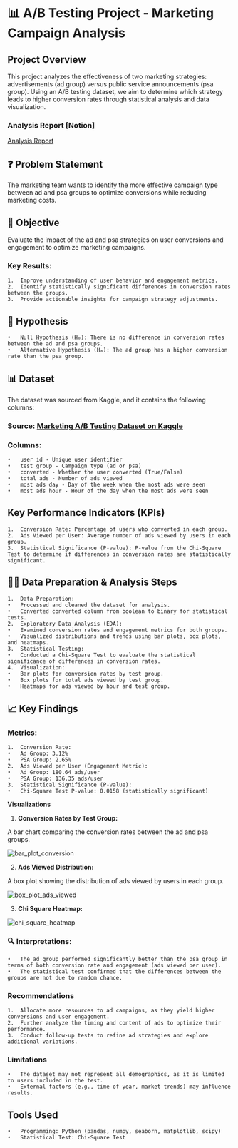 # 📊 A/B Testing Project - Marketing Campaign Analysis

## Project Overview

This project analyzes the effectiveness of two marketing strategies: advertisements (ad group) versus public service announcements (psa group). Using an A/B testing dataset, we aim to determine which strategy leads to higher conversion rates through statistical analysis and data visualization.

### Analysis Report [Notion]

[Analysis Report]([https://www.kaggle.com/datasets/faviovaz/marketing-ab-testing?resource=download](https://spicy-eagle-938.notion.site/A-B-Testing-Project-Marketing-Campaign-Analysis-Report-15eceefbd479804584bedf822811c141?pvs=4))

## ❓ Problem Statement

The marketing team wants to identify the more effective campaign type between ad and psa groups to optimize conversions while reducing marketing costs.

## 🎯 Objective

Evaluate the impact of the ad and psa strategies on user conversions and engagement to optimize marketing campaigns.

### Key Results:

	1.	Improve understanding of user behavior and engagement metrics.
	2.	Identify statistically significant differences in conversion rates between the groups.
	3.	Provide actionable insights for campaign strategy adjustments.

## 📝 Hypothesis

	•	Null Hypothesis (H₀): There is no difference in conversion rates between the ad and psa groups.
	•	Alternative Hypothesis (Hₐ): The ad group has a higher conversion rate than the psa group.

## 📊 Dataset

The dataset was sourced from Kaggle, and it contains the following columns:

### Source: [Marketing A/B Testing Dataset on Kaggle](https://www.kaggle.com/datasets/faviovaz/marketing-ab-testing?resource=download)
### Columns:
	•	user id - Unique user identifier
	•	test group - Campaign type (ad or psa)
	•	converted - Whether the user converted (True/False)
	•	total ads - Number of ads viewed
	•	most ads day - Day of the week when the most ads were seen
	•	most ads hour - Hour of the day when the most ads were seen

## Key Performance Indicators (KPIs)

	1.	Conversion Rate: Percentage of users who converted in each group.
	2.	Ads Viewed per User: Average number of ads viewed by users in each group.
	3.	Statistical Significance (P-value): P-value from the Chi-Square Test to determine if differences in conversion rates are statistically significant.

## 🧑‍💻 Data Preparation & Analysis Steps

	1.	Data Preparation:
	•	Processed and cleaned the dataset for analysis.
	•	Converted converted column from boolean to binary for statistical tests.
	2.	Exploratory Data Analysis (EDA):
	•	Examined conversion rates and engagement metrics for both groups.
	•	Visualized distributions and trends using bar plots, box plots, and heatmaps.
	3.	Statistical Testing:
	•	Conducted a Chi-Square Test to evaluate the statistical significance of differences in conversion rates.
	4.	Visualization:
	•	Bar plots for conversion rates by test group.
	•	Box plots for total ads viewed by test group.
	•	Heatmaps for ads viewed by hour and test group.

## 📈 Key Findings

### Metrics:

	1.	Conversion Rate:
	•	Ad Group: 3.12%
	•	PSA Group: 2.65%
	2.	Ads Viewed per User (Engagement Metric):
	•	Ad Group: 180.64 ads/user
	•	PSA Group: 136.35 ads/user
	3.	Statistical Significance (P-value):
	•	Chi-Square Test P-value: 0.0158 (statistically significant)

**Visualizations**

1.	**Conversion Rates by Test Group:**

A bar chart comparing the conversion rates between the ad and psa groups.

![bar_plot_conversion](https://github.com/user-attachments/assets/fdc78f84-8f45-4fc1-a900-888cc9c203fd)

2.	**Ads Viewed Distribution:**

A box plot showing the distribution of ads viewed by users in each group.

![box_plot_ads_viewed](https://github.com/user-attachments/assets/896d7f6f-cb25-44cb-9126-c1aee6a75636)

3.	**Chi Square Heatmap:**

![chi_square_heatmap](https://github.com/user-attachments/assets/ccc0c795-a99c-4a96-be1d-9e37f05b17f6)

### 🔍 Interpretations:

	•	The ad group performed significantly better than the psa group in terms of both conversion rate and engagement (ads viewed per user).
	•	The statistical test confirmed that the differences between the groups are not due to random chance.

### Recommendations

	1.	Allocate more resources to ad campaigns, as they yield higher conversions and user engagement.
	2.	Further analyze the timing and content of ads to optimize their performance.
	3.	Conduct follow-up tests to refine ad strategies and explore additional variations.

### Limitations

	•	The dataset may not represent all demographics, as it is limited to users included in the test.
	•	External factors (e.g., time of year, market trends) may influence results.

## Tools Used

	•	Programming: Python (pandas, numpy, seaborn, matplotlib, scipy)
	•	Statistical Test: Chi-Square Test
